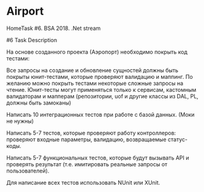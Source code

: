 # Airport
HomeTask #6. BSA 2018. .Net stream

#6 Task Description

На основе созданного проекта (Аэропорт) необходимо покрыть код тестами:

Все запросы на создание и обновление сущностей должны быть покрыты юнит-тестами, которые проверяют валидацию и маппинг. По желанию можно покрыть тестами некоторые сложные запросы на чтение. Юнит-тесты могут применяться только к сервисам, кастомным валидаторам и мапперам (репозитории, uof и другие классы из DAL, PL, должны быть замоканы)

Написать 10 интеграционных тестов при работе с базой данных. (Моки не нужны)

Написать 5-7 тестов, которые проверяют работу контроллеров: проверяют входные параметры, валидацию, возвращаемые статус-коды.

Написать 5-7 функциональных тестов, которые будут вызывать API и проверять результат (т.е. имитировать реальные запросы от пользователей).

Для написание всех тестов использовать NUnit или XUnit.